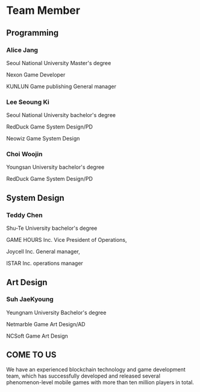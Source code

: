 # Team Member

## Programming

### Alice Jang

Seoul National University Master's degree

Nexon Game Developer

KUNLUN Game publishing General manager

### **Lee Seoung Ki**

Seoul National University bachelor's degree

RedDuck  Game System Design/PD

Neowiz  Game System Design

### **Choi Woojin**

Youngsan University bachelor's degree

RedDuck  Game System Design/PD

## System Design

### Teddy Chen

Shu-Te University bachelor's degree

GAME HOURS Inc. Vice President of Operations,

Joycell Inc. General manager,

ISTAR Inc. operations manager

## Art Design

### Suh JaeKyoung

Yeungnam University Bachelor's degree

Netmarble Game Art Design/AD

NCSoft Game Art Design

## COME TO US

We have an experienced blockchain technology and game development team, which has successfully developed and released several phenomenon-level mobile games with more than ten million players in total.
